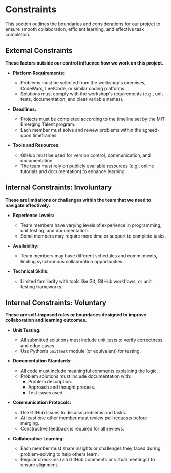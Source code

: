 # Constraints

This section outlines the boundaries and considerations for our project to ensure smooth collaboration, efficient learning, and effective task completion.

## External Constraints

**These factors outside our control influence how we work on this project.**

- **Platform Requirements:**
  - Problems must be selected from the workshop's exercises, CodeWars, LeetCode, or similar coding platforms.
  - Solutions must comply with the workshop's requirements (e.g., unit tests, documentation, and clear variable names).

- **Deadlines:**
  - Projects must be completed according to the timeline set by the MIT Emerging Talent program.
  - Each member must solve and review problems within the agreed-upon timeframes.

- **Tools and Resources:**
  - GitHub must be used for version control, communication, and documentation.
  - The team must rely on publicly available resources (e.g., online tutorials and documentation) to enhance learning.

## Internal Constraints: Involuntary

**These are limitations or challenges within the team that we need to navigate effectively.**

- **Experience Levels:**
  - Team members have varying levels of experience in programming, unit testing, and documentation.
  - Some members may require more time or support to complete tasks.

- **Availability:**
  - Team members may have different schedules and commitments, limiting synchronous collaboration opportunities.

- **Technical Skills:**
  - Limited familiarity with tools like Git, GitHub workflows, or unit testing frameworks.

## Internal Constraints: Voluntary

**These are self-imposed rules or boundaries designed to improve collaboration and learning outcomes.**

- **Unit Testing:**
  - All submitted solutions must include unit tests to verify correctness and edge cases.
  - Use Python’s `unittest` module (or equivalent) for testing.

- **Documentation Standards:**
  - All code must include meaningful comments explaining the logic.
  - Problem solutions must include documentation with:
    - Problem description.
    - Approach and thought process.
    - Test cases used.

- **Communication Protocols:**
  - Use GitHub Issues to discuss problems and tasks.
  - At least one other member must review pull requests before merging.
  - Constructive feedback is required for all reviews.

- **Collaborative Learning:**
  - Each member must share insights or challenges they faced during problem-solving to help others learn.
  - Regular check-ins (via GitHub comments or virtual meetings) to ensure alignment.
